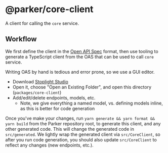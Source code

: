 # @parker/core-client

A client for calling the `core` service.

## Workflow

We first define the client in the [Open API Spec](https://www.openapis.org/) format, then use tooling to generate a TypeScript client from the OAS that can be used to call `core` service.

Writing OAS by hand is tedious and error prone, so we use a GUI editor.

- Download [Stoplight Studio](https://stoplight.io/studio)
- Open it, choose "Open an Existing Folder", and open this directory (`packages/core-client`)
- Add/edit/delete endpoints, models, etc.
  - Note, we give everything a named model, vs. defining models inline, as this is better for code generation

Once you've make your changes, run `yarn generate && yarn format && yarn build` from the Parker repository root, to generate this client, and any other generated code. This will change the generated code in `src/generated`. We lightly wrap the generated client via `src/CoreClient`, so after you run code generation, you should also update `src/CoreClient` to reflect any changes (new endpoints, etc.).
